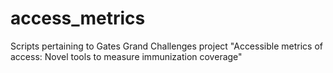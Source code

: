 # access_metrics
Scripts pertaining to Gates Grand Challenges project "Accessible metrics of access: Novel tools to measure immunization coverage"
